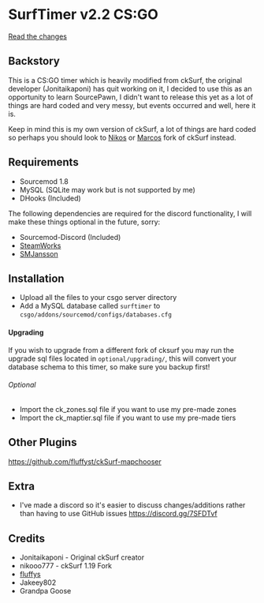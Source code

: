 # SurfTimer v2.2 CS:GO
[Read the changes](CHANGELOG.md)

## Backstory

This is a CS:GO timer which is heavily modified from ckSurf, the original developer (Jonitaikaponi) has quit working on it, I decided to use this as an opportunity to learn SourcePawn, I didn't want to release this yet as a lot of things are hard coded and very messy, but events occurred and well, here it is.

Keep in mind this is my own version of ckSurf, a lot of things are hard coded so perhaps you should look to <a href="https://github.com/nikooo777/ckSurf">Nikos</a> or <a href="https://github.com/marcowmadeira/ckSurf">Marcos</a> fork of ckSurf instead.

## Requirements

* Sourcemod 1.8
* MySQL (SQLite may work but is not supported by me)
* DHooks (Included)

The following dependencies are required for the discord functionality, I will make these things optional in the future, sorry:
* Sourcemod-Discord (Included)
* <a href="https://forums.alliedmods.net/showthread.php?t=229556">SteamWorks</a>
* <a href="https://forums.alliedmods.net/showthread.php?t=184604">SMJansson</a>

## Installation

* Upload all the files to your csgo server directory
* Add a MySQL database called `surftimer` to `csgo/addons/sourcemod/configs/databases.cfg`
#### Upgrading
If you wish to upgrade from a different fork of cksurf you may run the upgrade sql files located in `optional/upgrading/`, this will convert your database schema to this timer, so make sure you backup first!
###### Optional
* Import the ck_zones.sql file if you want to use my pre-made zones
* Import the ck_maptier.sql file if you want to use my pre-made tiers

## Other Plugins
https://github.com/fluffyst/ckSurf-mapchooser

## Extra
* I've made a discord so it's easier to discuss changes/additions rather than having to use GitHub issues https://discord.gg/7SFDTvf

## Credits

* Jonitaikaponi - Original ckSurf creator
* nikooo777 - ckSurf 1.19 Fork
* <a href="http://steamcommunity.com/id/fluffystko/">fluffys</a>
* Jakeey802
* Grandpa Goose
